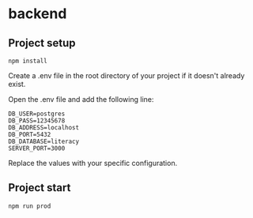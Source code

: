# backend

## Project setup
```
npm install
```
Create a .env file in the root directory of your project if it doesn't already exist.

Open the .env file and add the following line:
```
DB_USER=postgres
DB_PASS=12345678
DB_ADDRESS=localhost
DB_PORT=5432
DB_DATABASE=literacy
SERVER_PORT=3000
```
Replace the values with your specific configuration.


## Project start
```
npm run prod
```
